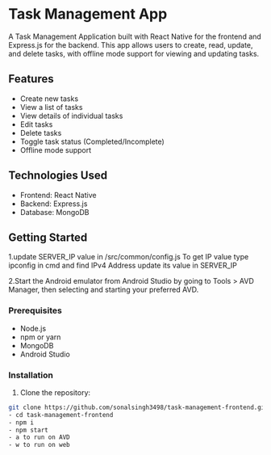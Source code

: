 # Task Management App

A Task Management Application built with React Native for the frontend and Express.js for the backend. This app allows users to create, read, update, and delete tasks, with offline mode support for viewing and updating tasks.

## Features

- Create new tasks
- View a list of tasks
- View details of individual tasks
- Edit tasks
- Delete tasks
- Toggle task status (Completed/Incomplete)
- Offline mode support

## Technologies Used

- Frontend: React Native
- Backend: Express.js
- Database: MongoDB

## Getting Started
1.update SERVER_IP value in /src/common/config.js
To get IP value type ipconfig in cmd and find IPv4 Address update its value in SERVER_IP

2.Start the Android emulator from Android Studio by going to Tools > AVD Manager, then selecting and starting your preferred AVD.

### Prerequisites

- Node.js
- npm or yarn
- MongoDB
- Android Studio

### Installation

1. Clone the repository:

```bash
git clone https://github.com/sonalsingh3498/task-management-frontend.git
- cd task-management-frontend
- npm i
- npm start 
- a to run on AVD
- w to run on web
